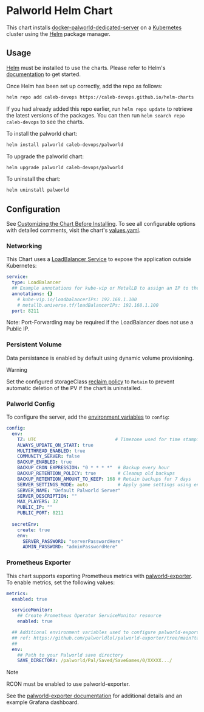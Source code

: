 # Palworld Helm Chart

This chart installs [docker-palworld-dedicated-server](https://github.com/jammsen/docker-palworld-dedicated-server) on a [Kubernetes](http://kubernetes.io/) cluster using the [Helm](https://helm.sh/) package manager.

## Usage

[Helm](https://helm.sh) must be installed to use the charts.  Please refer to
Helm's [documentation](https://helm.sh/docs) to get started.

Once Helm has been set up correctly, add the repo as follows:

```sh
helm repo add caleb-devops https://caleb-devops.github.io/helm-charts
```

If you had already added this repo earlier, run `helm repo update` to retrieve
the latest versions of the packages.  You can then run `helm search repo
caleb-devops` to see the charts.

To install the palworld chart:

```sh
helm install palworld caleb-devops/palworld
```

To upgrade the palworld chart:

```sh
helm upgrade palworld caleb-devops/palworld
```

To uninstall the chart:

```sh
helm uninstall palworld
```

## Configuration

See [Customizing the Chart Before Installing](https://helm.sh/docs/intro/using_helm/#customizing-the-chart-before-installing). To see all configurable options with detailed comments, visit the chart's [values.yaml](./values.yaml).

### Networking

This Chart uses a [LoadBalancer Service](https://kubernetes.io/docs/concepts/services-networking/service/#loadbalancer) to expose the application outside Kubernetes:

```yaml
service:
  type: LoadBalancer
  ## Example annotations for kube-vip or MetalLB to assign an IP to the LoadBalancer
  annotations: {}
    # kube-vip.io/loadbalancerIPs: 192.168.1.100
    # metallb.universe.tf/loadBalancerIPs: 192.168.1.100
  port: 8211
```

Note: Port-Forwarding may be required if the LoadBalancer does not use a Public IP.

### Persistent Volume

Data persistance is enabled by default using dynamic volume provisioning.

> [!WARNING]
> Set the configured storageClass [reclaim policy](https://kubernetes.io/docs/concepts/storage/storage-classes/#reclaim-policy) to `Retain` to prevent automatic deletion of the PV if the chart is uninstalled.

### Palworld Config

To configure the server, add the [environment variables](https://github.com/jammsen/docker-palworld-dedicated-server/blob/develop/docs/ENV_VARS.md) to `config`:

```yaml
config:
  env:
    TZ: UTC                             # Timezone used for time stamping server backups
    ALWAYS_UPDATE_ON_START: true
    MULTITHREAD_ENABLED: true
    COMMUNITY_SERVER: false
    BACKUP_ENABLED: true
    BACKUP_CRON_EXPRESSION: "0 * * * *"  # Backup every hour
    BACKUP_RETENTION_POLICY: true        # Cleanup old backups
    BACKUP_RETENTION_AMOUNT_TO_KEEP: 168 # Retain backups for 7 days
    SERVER_SETTINGS_MODE: auto           # Apply game settings using environment variables
    SERVER_NAME: "Default Palworld Server"
    SERVER_DESCRIPTION: ""
    MAX_PLAYERS: 32
    PUBLIC_IP: ""
    PUBLIC_PORT: 8211
  
  secretEnv:
    create: true
    env:
      SERVER_PASSWORD: "serverPasswordHere"
      ADMIN_PASSWORD: "adminPasswordHere"
```

### Prometheus Exporter

This chart supports exporting Prometheus metrics with [palworld-exporter](https://github.com/palworldlol/palworld-exporter). To enable metrics, set the following values:

```yaml
metrics:
  enabled: true

  serviceMonitor:
    ## Create Prometheus Operator ServiceMonitor resource
    enabled: true

  ## Additional environment variables used to configure palworld-exporter
  ## ref: https://github.com/palworldlol/palworld-exporter/tree/main?tab=readme-ov-file#options
  ##
  env:
    ## Path to your Palworld save directory
    SAVE_DIRECTORY: /palworld/Pal/Saved/SaveGames/0/XXXXX.../
```

> [!NOTE]
> RCON must be enabled to use palworld-exporter.

See the [palworld-exporter documentation](https://github.com/palworldlol/palworld-exporter) for additional details and an example Grafana dashboard.
